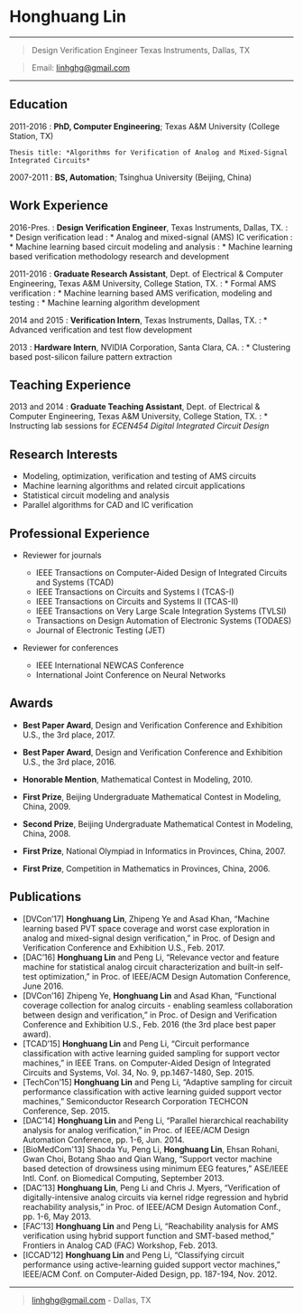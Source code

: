 Honghuang Lin
============

----

> Design Verification Engineer
> Texas Instruments, Dallas, TX

> Email: <linhghg@gmail.com>

----

Education
---------

2011-2016
:   **PhD, Computer Engineering**; Texas A&M University (College Station, TX)

    Thesis title: *Algorithms for Verification of Analog and Mixed-Signal Integrated Circuits*

2007-2011
:   **BS, Automation**; Tsinghua University (Beijing, China)

Work Experience
---------------

2016-Pres.
:   **Design Verification Engineer**, Texas Instruments, Dallas, TX.
:   * Design verification lead
:   * Analog and mixed-signal (AMS) IC verification
:   * Machine learning based circuit modeling and analysis
:   * Machine learning based verification methodology research and development

2011-2016
:   **Graduate Research Assistant**, Dept. of Electrical & Computer Engineering, Texas A&M University, College Station, TX.
:   * Formal AMS verification
:   * Machine learning based AMS verification, modeling and testing
:   * Machine learning algorithm development

2014 and 2015
:   **Verification Intern**, Texas Instruments, Dallas, TX.
:   * Advanced verification and test flow development

2013
:   **Hardware Intern**, NVIDIA Corporation, Santa Clara, CA.
:   * Clustering based post-silicon failure pattern extraction

Teaching Experience
-------------------

2013 and 2014
:   **Graduate Teaching Assistant**, Dept. of Electrical & Computer Engineering, Texas A&M University, College Station, TX.
:   * Instructing lab sessions for _ECEN454 Digital Integrated Circuit Design_

Research Interests
------------------
* Modeling, optimization, verification and testing of AMS circuits
* Machine learning algorithms and related circuit applications
* Statistical circuit modeling and analysis
* Parallel algorithms for CAD and IC verification

Professional Experience
-----------------------

* Reviewer for journals
    * IEEE Transactions on Computer-Aided Design of Integrated Circuits and Systems (TCAD)
    * IEEE Transactions on Circuits and Systems I (TCAS-I)
    * IEEE Transactions on Circuits and Systems II (TCAS-II)
    * IEEE Transactions on Very Large Scale Integration Systems (TVLSI)
    * Transactions on Design Automation of Electronic Systems (TODAES)
    * Journal of Electronic Testing (JET)

* Reviewer for conferences
    * IEEE International NEWCAS Conference
    * International Joint Conference on Neural Networks

Awards
------

* **Best Paper Award**, Design and Verification Conference and Exhibition U.S., the 3rd place, 2017.

* **Best Paper Award**, Design and Verification Conference and Exhibition U.S., the 3rd place, 2016.

* **Honorable Mention**, Mathematical Contest in Modeling, 2010.

* **First Prize**, Beijing Undergraduate Mathematical Contest in Modeling, China, 2009.

* **Second Prize**, Beijing Undergraduate Mathematical Contest in Modeling, China, 2008.

* **First Prize**, National Olympiad in Informatics in Provinces, China, 2007.

* **First Prize**, Competition in Mathematics in Provinces, China, 2006.

Publications
------------

* [DVCon’17] **Honghuang Lin**, Zhipeng Ye and Asad Khan, “Machine learning based PVT space coverage and worst case exploration in analog and mixed-signal design verification,” in Proc. of Design and Verification Conference and Exhibition U.S., Feb. 2017.
* [DAC’16] **Honghuang Lin** and Peng Li, “Relevance vector and feature machine for statistical analog circuit characterization and built-in self-test optimization,” in Proc. of IEEE/ACM Design Automation Conference, June 2016.
* [DVCon’16] Zhipeng Ye, **Honghuang Lin** and Asad Khan, “Functional coverage collection for analog circuits - enabling seamless collaboration between design and verification,” in Proc. of Design and Verification Conference and Exhibition U.S., Feb. 2016 (the 3rd place best paper award).
* [TCAD’15] **Honghuang Lin** and Peng Li, “Circuit performance classification with active learning guided sampling for support vector machines,” in IEEE Trans. on Computer-Aided Design of Integrated Circuits and Systems, Vol. 34, No. 9, pp.1467-1480, Sep. 2015.
* [TechCon’15] **Honghuang Lin** and Peng Li, “Adaptive sampling for circuit performance classification with active learning guided support vector machines,” Semiconductor Research Corporation TECHCON Conference, Sep. 2015.
* [DAC’14] **Honghuang Lin** and Peng Li, “Parallel hierarchical reachability analysis for analog verification,” in Proc. of IEEE/ACM Design Automation Conference, pp. 1-6, Jun. 2014.
* [BioMedCom'13] Shaoda Yu, Peng Li, **Honghuang Lin**, Ehsan Rohani, Gwan Choi, Botang Shao and Qian Wang, “Support vector machine based detection of drowsiness using minimum EEG features,” ASE/IEEE Intl. Conf. on Biomedical Computing, September 2013. 
* [DAC’13] **Honghuang Lin**, Peng Li and Chris J. Myers, “Verification of digitally-intensive analog circuits via kernel ridge regression and hybrid reachability analysis,” in Proc. of IEEE/ACM Design Automation Conf., pp. 1-6, May 2013.
* [FAC’13] **Honghuang Lin** and Peng Li, “Reachability analysis for AMS verification using hybrid support function and SMT-based method,” Frontiers in Analog CAD (FAC) Workshop, Feb. 2013.
* [ICCAD’12] **Honghuang Lin** and Peng Li, “Classifying circuit performance using active-learning guided support vector machines,” IEEE/ACM Conf. on Computer-Aided Design, pp. 187-194, Nov. 2012. 

----

> <linhghg@gmail.com> - Dallas, TX
